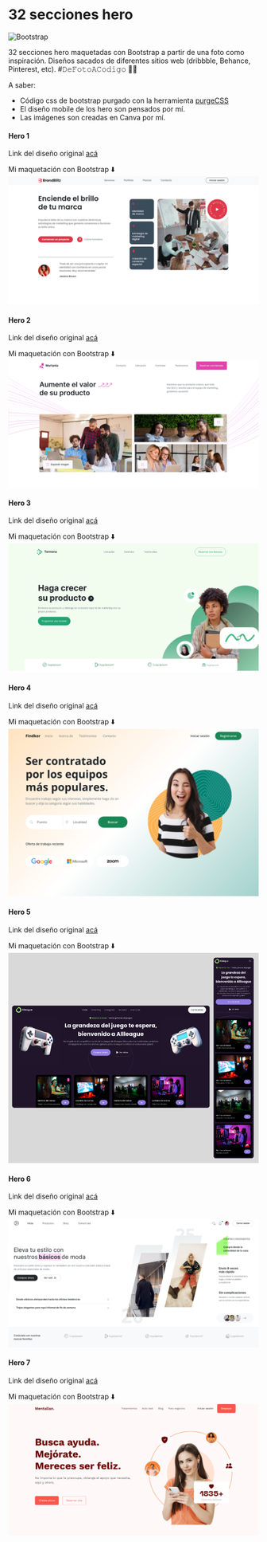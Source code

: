 # 32 secciones hero
![Bootstrap](https://img.shields.io/badge/bootstrap-%238511FA.svg?style=for-the-badge&logo=bootstrap&logoColor=white)

32 secciones hero maquetadas con Bootstrap a partir de una foto como inspiración. Diseños sacados de diferentes sitios web (dribbble, Behance, Pinterest, etc). #𝙳𝚎𝙵𝚘𝚝𝚘𝙰𝙲𝚘𝚍𝚒𝚐𝚘 👨‍💻

A saber: 
- Código css de bootstrap purgado con la herramienta [purgeCSS](https://purgecss.com/)
- El diseño mobile de los hero son pensados por mí.
- Las imágenes son creadas en Canva por mí.

#### Hero 1
Link del diseño original [acá](https://ar.pinterest.com/pin/450852612712001140/)

Mi maquetación con Bootstrap ⬇️
![Captura de pantalla del hero 1](/hero_1/assets/img/hero_1.png)

#### Hero 2
Link del diseño original [acá](https://ar.pinterest.com/pin/450852612712055513/)

Mi maquetación con Bootstrap ⬇️
![Captura de pantalla del hero 2](/hero_2/assets/img/hero_2.png)

#### Hero 3
Link del diseño original [acá](https://designtemplateplace.com/product/company-profile-hero-header-345433#gallery-1)

Mi maquetación con Bootstrap ⬇️
![Captura de pantalla del hero 3](/hero_3/assets/img/hero_3.png)

#### Hero 4
Link del diseño original [acá](https://designtemplateplace.com/product/findker-hire-hero-header-image-436469#gallery-1)

Mi maquetación con Bootstrap ⬇️
![Captura de pantalla del hero 4](/hero_4/assets/img/hero_4.png)

#### Hero 5
Link del diseño original [acá](https://designtemplateplace.com/product/gaming-hero-section-472248#gallery)

Mi maquetación con Bootstrap ⬇️
![Captura de pantalla del hero 5](/hero_5/assets/img/hero_5.png)

#### Hero 6
Link del diseño original [acá](https://designtemplateplace.com/product/modern-fashion-trends-hero-section-website-489488#gallery-1)

Mi maquetación con Bootstrap ⬇️
![Captura de pantalla del hero 6](/hero_6/assets/img/hero_6.png)

#### Hero 7
Link del diseño original [acá](https://ar.pinterest.com/pin/397864948339057574/)

Mi maquetación con Bootstrap ⬇️
![Captura de pantalla del hero 7](/hero_7/assets/img/hero_7.png)

